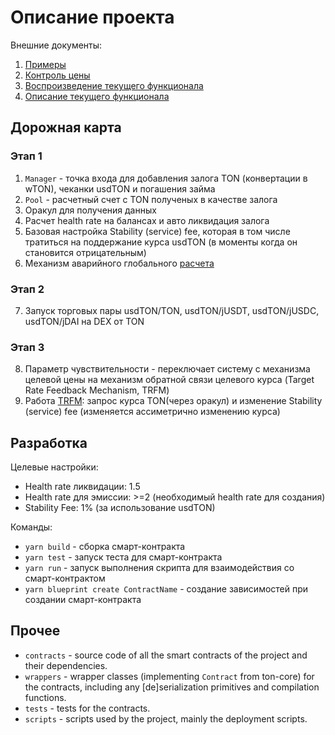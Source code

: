# Описание проекта

Внешние документы:

1. [Примеры](/docs/examples.md)
2. [Контроль цены](/docs/price_control.md)
3. [Воспроизведение текущего функционала](/docs/test_flow.md)
4. [Описание текущего функционала](/docs/contracts.md)

## Дорожная карта

### Этап 1

1. `Manager` - точка входа для добавления залога TON (конвертации в wTON), чеканки usdTON и погашения займа
2. `Pool` - расчетный счет с TON полученых в качестве залога
3. Оракул для получения данных
4. Расчет health rate на балансах и авто ликвидация залога
5. Базовая настройка Stability (service) fee, которая в том числе тратиться на поддержание курса usdTON (в моменты когда он становится отрицательным)
6. Механизм аварийного глобального [расчета](/docs/price_control.md#глобальный-расчет)

### Этап 2

7. Запуск торговых пары usdTON/TON, usdTON/jUSDT, usdTON/jUSDC, usdTON/jDAI на DEX от TON

### Этап 3

8. Параметр чувствительности - переключает систему с механизма целевой цены на механизм обратной связи целевого курса (Target Rate Feedback Mechanism, TRFM)
9. Работа [TRFM](/docs/price_control.md#2-этап-переключение-с-целевой-цены-на-механизм-обратной-связи-целевого-курса---trfm): запрос курса TON(через оракул) и изменение Stability (service) fee (изменяется ассиметрично изменению курса)

## Разработка

Целевые настройки:

-   Health rate ликвидации: 1.5
-   Health rate для эмиссии: >=2 (необходимый health rate для создания)
-   Stability Fee: 1% (за использование usdTON)

Команды:

-   `yarn build` - сборка смарт-контракта
-   `yarn test` - запуск теста для смарт-контракта
-   `yarn run` - запуск выполнения скрипта для взаимодействия со смарт-контрактом
-   `yarn blueprint create ContractName` - создание зависимостей при создании смарт-контракта

## Прочее

-   `contracts` - source code of all the smart contracts of the project and their dependencies.
-   `wrappers` - wrapper classes (implementing `Contract` from ton-core) for the contracts, including any [de]serialization primitives and compilation functions.
-   `tests` - tests for the contracts.
-   `scripts` - scripts used by the project, mainly the deployment scripts.
